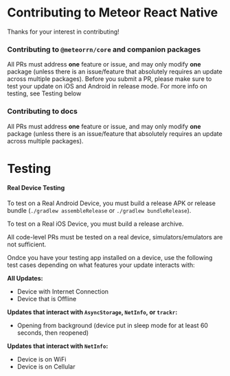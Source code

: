 # Contributing to Meteor React Native

Thanks for your interest in contributing!

### Contributing to `@meteorrn/core` and companion packages

All PRs must address **one** feature or issue, and may only modify **one** package (unless there is an issue/feature that absolutely requires an update across multiple packages). Before you submit a PR, please make sure to test your update on iOS and Android in release mode. For more info on testing, see Testing below

### Contributing to docs
All PRs must address **one** feature or issue, and may only modify **one** package (unless there is an issue/feature that absolutely requires an update across multiple packages).

# Testing

#### Real Device Testing

To test on a Real Android Device, you must build a release APK or release bundle (`./gradlew assembleRelease` or `./gradlew bundleRelease`).

To test on a Real iOS Device, you must build a release archive.

All code-level PRs must be tested on a real device, simulators/emulators are not sufficient.

Ondce you have your testing app installed on a device, use the following test cases depending on what features your update interacts with:

**All Updates:**
- Device with Internet Connection
- Device that is Offline

**Updates that interact with `AsyncStorage`, `NetInfo`, or `trackr`:**
- Opening from background (device put in sleep mode for at least 60 seconds, then reopened)

**Updates that interact with `NetInfo`:**
- Device is on WiFi
- Device is on Cellular
